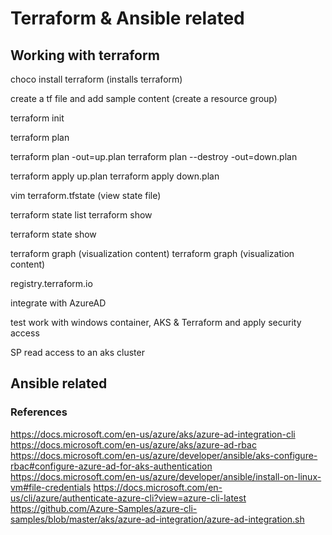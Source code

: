# Terraform & Ansible related

## Working with terraform

choco install terraform (installs terraform)

create a tf file and add sample content (create a resource group)

terraform init

terraform plan

terraform plan -out=up.plan
terraform plan --destroy -out=down.plan

terraform apply up.plan
terraform apply down.plan

vim terraform.tfstate (view state file)

terraform state list
terraform show

terraform state show <name>

terraform graph (visualization content)
terraform graph (visualization content)

registry.terraform.io

integrate with AzureAD

test work with windows container, AKS & Terraform and apply security access

SP read access to an aks cluster

## Ansible related

### References
<https://docs.microsoft.com/en-us/azure/aks/azure-ad-integration-cli>
<https://docs.microsoft.com/en-us/azure/aks/azure-ad-rbac>
<https://docs.microsoft.com/en-us/azure/developer/ansible/aks-configure-rbac#configure-azure-ad-for-aks-authentication>
<https://docs.microsoft.com/en-us/azure/developer/ansible/install-on-linux-vm#file-credentials>
<https://docs.microsoft.com/en-us/cli/azure/authenticate-azure-cli?view=azure-cli-latest>
<https://github.com/Azure-Samples/azure-cli-samples/blob/master/aks/azure-ad-integration/azure-ad-integration.sh>
